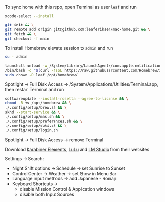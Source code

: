 To sync home with this repo, open Terminal as user `leaf` and run
```bash
xcode-select --install
```
```bash
git init && \
git remote add origin git@github.com:leaferiksen/mac-home.git && \
git fetch && \
git checkout -f main
```
To install Homebrew elevate session to `admin` and run
```bash
su - admin
```
```bash
launchctl unload -w /System/Library/LaunchAgents/com.apple.notificationcenterui.plist && \
/bin/bash -c "$(curl -fsSL https://raw.githubusercontent.com/Homebrew/install/HEAD/install.sh)" && \
sudo chown -R leaf /opt/homebrew/
```
Spotlight → Full Disk Access → /System/Applications/Utilities/Terminal.app, then restart Terminal and run
```bash
softwareupdate --install-rosetta --agree-to-license && \
chmod -R +w /opt/homebrew && \
./.config/setup/brew.sh && \
skhd --start-service && \
./.config/setup/mas.sh && \
./.config/setup/preferences.sh && \
./.config/setup/duti.sh && \
./.config/setup/login.sh
```
Spotlight → Full Disk Access → remove Terminal

Download [Karabiner Elements](https://karabiner-elements.pqrs.org/), [LuLu](https://objective-see.org/products/lulu.html) and [LM Studio](https://lmstudio.ai) from their websites

Settings → Search:

- Night Shift options → Schedule → set Sunrise to Sunset
- Control Center → Weather → set Show in Menu Bar
- Language input methods → add Japanese - Romaji
- Keyboard Shortcuts →
  - disable Mission Control & Application windows
  - disable both Input Sources